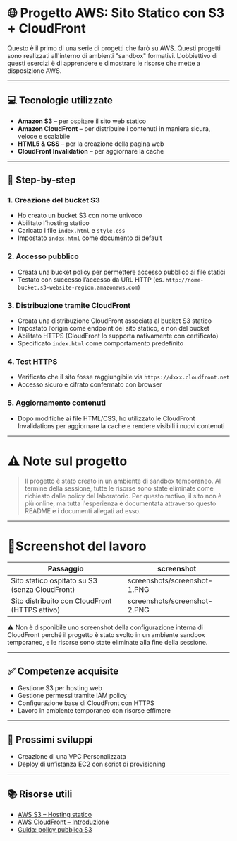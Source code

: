 # 🌐 Progetto AWS: Sito Statico con S3 + CloudFront

Questo è il primo di una serie di progetti che farò su AWS. Questi progetti sono realizzati all'interno di ambienti "sandbox" formativi. L'obbiettivo di questi esercizi è di apprendere e dimostrare le risorse che mette a disposizione AWS.

---

## 💻​ Tecnologie utilizzate

- **Amazon S3** – per ospitare il sito web statico
- **Amazon CloudFront** – per distribuire i contenuti in maniera sicura, veloce e scalabile
- **HTML5 & CSS** – per la creazione della pagina web
- **CloudFront Invalidation** – per aggiornare la cache

---

## 🚀 Step-by-step

### 1. Creazione del bucket S3

- Ho creato un bucket S3 con nome univoco
- Abilitato l’hosting statico
- Caricato i file `index.html` e `style.css`
- Impostato `index.html` come documento di default

### 2. Accesso pubblico

- Creata una bucket policy per permettere accesso pubblico ai file statici
- Testato con successo l’accesso da URL HTTP (es. `http://nome-bucket.s3-website-region.amazonaws.com`)

### 3. Distribuzione tramite CloudFront

- Creata una distribuzione CloudFront associata al bucket S3 statico
- Impostato l’origin come endpoint del sito statico, e non del bucket
- Abilitato HTTPS (CloudFront lo supporta nativamente con certificato)
- Specificato `index.html` come comportamento predefinito

### 4. Test HTTPS

- Verificato che il sito fosse raggiungibile via `https://dxxx.cloudfront.net`
- Accesso sicuro e cifrato confermato con browser

### 5. Aggiornamento contenuti

- Dopo modifiche ai file HTML/CSS, ho utilizzato le CloudFront Invalidations per aggiornare la cache e rendere visibili i nuovi contenuti

---

# ⚠️​ Note sul progetto

> Il progetto è stato creato in un ambiente di sandbox temporaneo.
>Al termine della sessione, tutte le risorse sono state eliminate come richiesto dalle policy del laboratorio.
Per questo motivo, il sito non è più online, ma tutta l'esperienza è documentata attraverso questo README e i documenti allegati ad esso.

---

# 📸Screenshot del lavoro

| Passaggio | screenshot |
| --------- | ---------- |
| Sito statico ospitato su S3 (senza CloudFront) | screenshots/screenshot-1.PNG |
| Sito distribuito con CloudFront (HTTPS attivo) | screenshots/screenshot-2.PNG |

⚠️ Non è disponibile uno screenshot della configurazione interna di CloudFront perché il progetto è stato svolto in un ambiente sandbox temporaneo, e le risorse sono state eliminate alla fine della sessione.

---

## ✅ Competenze acquisite

- Gestione S3 per hosting web
- Gestione permessi tramite IAM policy
- Configurazione base di CloudFront con HTTPS
- Lavoro in ambiente temporaneo con risorse effimere

---

## 📌 Prossimi sviluppi

- Creazione di una VPC Personalizzata
- Deploy di un’istanza EC2 con script di provisioning

---

## 📚 Risorse utili

- [AWS S3 – Hosting statico](https://docs.aws.amazon.com/AmazonS3/latest/userguide/WebsiteHosting.html)
- [AWS CloudFront – Introduzione](https://docs.aws.amazon.com/cloudfront/)
- [Guida: policy pubblica S3](https://docs.aws.amazon.com/AmazonS3/latest/userguide/example-bucket-policies.html)







	



